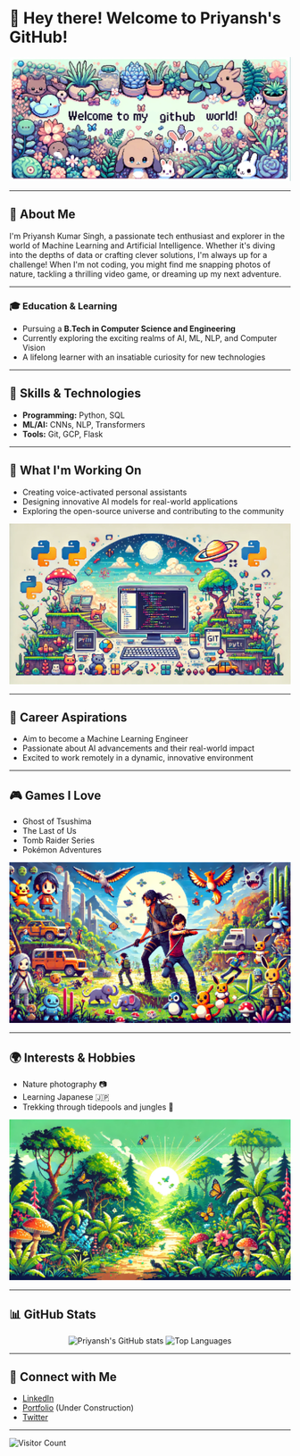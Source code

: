 # 👋 Hey there! Welcome to Priyansh's GitHub!

![Welcome Banner](https://github.com/Nik-code/nik-code/blob/main/github-banner.png?raw=true)

---

## 🌟 About Me

I'm Priyansh Kumar Singh, a passionate tech enthusiast and explorer in the world of Machine Learning and Artificial Intelligence. Whether it's diving into the depths of data or crafting clever solutions, I'm always up for a challenge! 
When I'm not coding, you might find me snapping photos of nature, tackling a thrilling video game, or dreaming up my next adventure.

---

### 🎓 Education & Learning

- Pursuing a **B.Tech in Computer Science and Engineering**
- Currently exploring the exciting realms of AI, ML, NLP, and Computer Vision
- A lifelong learner with an insatiable curiosity for new technologies

---

## 🚀 Skills & Technologies

- **Programming:** Python, SQL
- **ML/AI:** CNNs, NLP, Transformers
- **Tools:** Git, GCP, Flask

---

## 🌈 What I'm Working On

- Creating voice-activated personal assistants
- Designing innovative AI models for real-world applications
- Exploring the open-source universe and contributing to the community

![Coding Fun](https://github.com/Nik-code/nik-code/blob/main/coding-banner.png?raw=true)

---

## 💼 Career Aspirations

- Aim to become a Machine Learning Engineer
- Passionate about AI advancements and their real-world impact
- Excited to work remotely in a dynamic, innovative environment

---

## 🎮 Games I Love

- Ghost of Tsushima
- The Last of Us
- Tomb Raider Series
- Pokémon Adventures

![Gaming Adventures](https://github.com/Nik-code/nik-code/blob/main/gaming-banner.png?raw=true)

---

## 🌍 Interests & Hobbies

- Nature photography 📷
- Learning Japanese 🇯🇵
- Trekking through tidepools and jungles 🌿

![Nature Adventure](https://github.com/Nik-code/nik-code/blob/main/nature-cover.png?raw=true)

---

## 📊 GitHub Stats

<p align="center">
  <img src="https://github-readme-stats.vercel.app/api?username=Nik-code&show_icons=true&theme=radical" alt="Priyansh's GitHub stats" height="165">
  <img src="https://github-readme-stats.vercel.app/api/top-langs/?username=Nik-code&layout=compact&theme=radical" alt="Top Languages" height="165">
</p>

---

## 🔗 Connect with Me

- [LinkedIn](https://www.linkedin.com/in/priyansh-singh-a3b7531aa/)
- [Portfolio](https://priyanshnik.com) (Under Construction)
- [Twitter](https://x.com/PriyanshKSingh)

---

![Visitor Count](https://komarev.com/ghpvc/?username=Nik-code&color=blueviolet)
